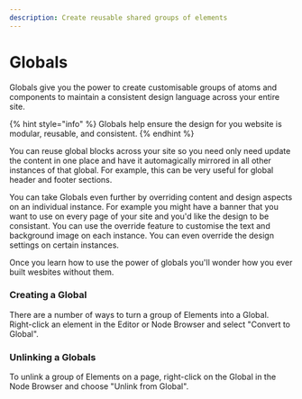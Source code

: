 ```yaml
---
description: Create reusable shared groups of elements
---
```


# Globals

Globals give you the power to create customisable groups of atoms and components to maintain a consistent design language across your entire site.

{% hint style="info" %}
Globals help ensure the design for you website is modular, reusable, and consistent.
{% endhint %}

You can reuse global blocks across your site so you need only need update the content in one place and have it automagically mirrored in all other instances of that global. For example, this can be very  useful for global header and footer sections.

You can take Globals even further by overriding content and design aspects on an individual instance. For example you might have a banner that you want to use on every page of your site and you'd like the design to be consistant. You can use the override feature to customise the text and background image on each instance. You can even override the design settings on certain instances.

Once you learn how to use the power of globals you'll wonder how you ever built wesbites without them.

### Creating a Global

There are a number of ways to turn a group of Elements into a Global. Right-click an element in the Editor or Node Browser and select "Convert to Global".

### Unlinking a Globals

To unlink a group of Elements on a page, right-click on the Global in the Node Browser and choose "Unlink from Global".

